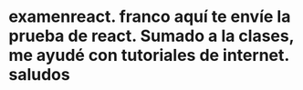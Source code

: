 # examenreact. franco aquí te envíe la prueba de react. Sumado a la clases, me ayudé con tutoriales de internet. saludos
